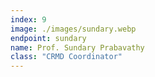 ```yaml
---
index: 9
image: ./images/sundary.webp
endpoint: sundary
name: Prof. Sundary Prabavathy
class: "CRMD Coordinator"
---
```

